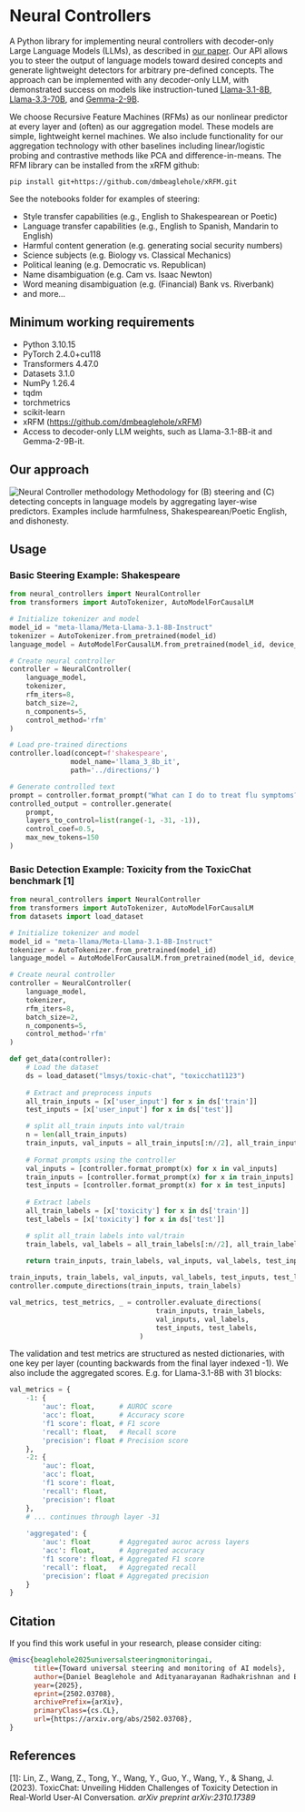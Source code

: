# Neural Controllers

A Python library for implementing neural controllers with decoder-only Large Language Models (LLMs), as described in [our paper](https://arxiv.org/abs/2502.03708). Our API allows you to steer the output of language models toward desired concepts and generate lightweight detectors for arbitrary pre-defined concepts. The approach can be implemented with any decoder-only LLM, with demonstrated success on models like instruction-tuned [Llama-3.1-8B](https://huggingface.co/meta-llama/Llama-3.1-8B-Instruct), [Llama-3.3-70B](https://huggingface.co/meta-llama/Llama-3.3-70B-Instruct), and [Gemma-2-9B](https://huggingface.co/google/gemma-2-9b-it). 

We choose Recursive Feature Machines (RFMs) as our nonlinear predictor at every layer and (often) as our aggregation model. These models are simple, lightweight kernel machines. We also include functionality for our aggregation technology with other baselines including linear/logistic probing and contrastive methods like PCA and difference-in-means. The RFM library can be installed from the xRFM github:

```
pip install git+https://github.com/dmbeaglehole/xRFM.git
```

See the notebooks folder for examples of steering:
- Style transfer capabilities (e.g., English to Shakespearean or Poetic)
- Language transfer capabilities (e.g., English to Spanish, Mandarin to English)
- Harmful content generation (e.g. generating social security numbers)
- Science subjects (e.g. Biology vs. Classical Mechanics)
- Political leaning (e.g. Democratic vs. Republican)
- Name disambiguation (e.g. Cam vs. Isaac Newton)
- Word meaning disambiguation (e.g. (Financial) Bank vs. Riverbank)
- and more...

## Minimum working requirements

- Python 3.10.15
- PyTorch 2.4.0+cu118
- Transformers 4.47.0
- Datasets 3.1.0
- NumPy 1.26.4
- tqdm
- torchmetrics
- scikit-learn
- xRFM (https://github.com/dmbeaglehole/xRFM)
- Access to decoder-only LLM weights, such as Llama-3.1-8B-it and Gemma-2-9B-it.

## Our approach
![Neural Controller methodology](figures/main_figure.png)
Methodology for (B) steering and (C) detecting concepts in language models by aggregating layer-wise predictors. Examples include harmfulness, Shakespearean/Poetic English, and dishonesty. 

## Usage

### Basic Steering Example: Shakespeare

```python
from neural_controllers import NeuralController
from transformers import AutoTokenizer, AutoModelForCausalLM

# Initialize tokenizer and model
model_id = "meta-llama/Meta-Llama-3.1-8B-Instruct"
tokenizer = AutoTokenizer.from_pretrained(model_id)
language_model = AutoModelForCausalLM.from_pretrained(model_id, device_map="cuda")

# Create neural controller
controller = NeuralController(
    language_model,
    tokenizer,
    rfm_iters=8,
    batch_size=2,
    n_components=5,
    control_method='rfm'
)

# Load pre-trained directions
controller.load(concept=f'shakespeare', 
               model_name='llama_3_8b_it', 
               path='../directions/')

# Generate controlled text
prompt = controller.format_prompt("What can I do to treat flu symptoms?")
controlled_output = controller.generate(
    prompt,
    layers_to_control=list(range(-1, -31, -1)),
    control_coef=0.5,
    max_new_tokens=150
)
```

### Basic Detection Example: Toxicity from the ToxicChat benchmark [1]

```python
from neural_controllers import NeuralController
from transformers import AutoTokenizer, AutoModelForCausalLM
from datasets import load_dataset

# Initialize tokenizer and model
model_id = "meta-llama/Meta-Llama-3.1-8B-Instruct"
tokenizer = AutoTokenizer.from_pretrained(model_id)
language_model = AutoModelForCausalLM.from_pretrained(model_id, device_map="cuda")

# Create neural controller
controller = NeuralController(
    language_model,
    tokenizer,
    rfm_iters=8,
    batch_size=2,
    n_components=5,
    control_method='rfm'
)

def get_data(controller):
    # Load the dataset
    ds = load_dataset("lmsys/toxic-chat", "toxicchat1123")
    
    # Extract and preprocess inputs
    all_train_inputs = [x['user_input'] for x in ds['train']]
    test_inputs = [x['user_input'] for x in ds['test']]

    # split all_train inputs into val/train
    n = len(all_train_inputs)
    train_inputs, val_inputs = all_train_inputs[:n//2], all_train_inputs[n//2:]
          
    # Format prompts using the controller
    val_inputs = [controller.format_prompt(x) for x in val_inputs]
    train_inputs = [controller.format_prompt(x) for x in train_inputs]
    test_inputs = [controller.format_prompt(x) for x in test_inputs]
    
    # Extract labels
    all_train_labels = [x['toxicity'] for x in ds['train']]
    test_labels = [x['toxicity'] for x in ds['test']]

    # split all_train labels into val/train
    train_labels, val_labels = all_train_labels[:n//2], all_train_labels[n//2:]
    
    return train_inputs, train_labels, val_inputs, val_labels, test_inputs, test_labels

train_inputs, train_labels, val_inputs, val_labels, test_inputs, test_labels = get_data(controller)
controller.compute_directions(train_inputs, train_labels)

val_metrics, test_metrics, _ = controller.evaluate_directions(
                                    train_inputs, train_labels,
                                    val_inputs, val_labels,
                                    test_inputs, test_labels,
                                )
```
The validation and test metrics are structured as nested dictionaries, with one key per layer (counting backwards from the final layer indexed -1). We also include the aggregated scores. E.g. for Llama-3.1-8B with 31 blocks:

```python
val_metrics = {
    -1: {
        'auc': float,      # AUROC score
        'acc': float,      # Accuracy score
        'f1 score': float, # F1 score
        'recall': float,   # Recall score
        'precision': float # Precision score
    },
    -2: {
        'auc': float,
        'acc': float,
        'f1 score': float,
        'recall': float,
        'precision': float
    },
    # ... continues through layer -31
    
    'aggregated': {
        'auc': float       # Aggregated auroc across layers
        'acc': float,      # Aggregated accuracy
        'f1 score': float, # Aggregated F1 score
        'recall': float,   # Aggregated recall
        'precision': float # Aggregated precision
    }
}
```
## Citation
If you find this work useful in your research, please consider citing:
```bibtex
@misc{beaglehole2025universalsteeringmonitoringai,
      title={Toward universal steering and monitoring of AI models}, 
      author={Daniel Beaglehole and Adityanarayanan Radhakrishnan and Enric Boix-Adserà and Mikhail Belkin},
      year={2025},
      eprint={2502.03708},
      archivePrefix={arXiv},
      primaryClass={cs.CL},
      url={https://arxiv.org/abs/2502.03708}, 
}
```

## References
[1]: Lin, Z., Wang, Z., Tong, Y., Wang, Y., Guo, Y., Wang, Y., & Shang, J. (2023). ToxicChat: Unveiling Hidden Challenges of Toxicity Detection in Real-World User-AI Conversation. *arXiv preprint arXiv:2310.17389*
